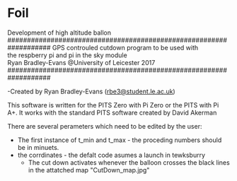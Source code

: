 # Foil
Development of high altitude ballon 
###################################################################
       GPS controuled cutdown program to be used with           
      	 the respberry pi and pi in the sky module              
       Ryan Bradley-Evans @University of Leicester 2017  		
###################################################################

-Created by Ryan Bradley-Evans (rbe3@student.le.ac.uk)

 
This software is written for the PITS Zero with Pi Zero or the PITS with Pi A+.
It works with the standard PITS software created by David Akerman 

There are several perameters which need to be edited by the user:

- The first instance of t_min and t_max - the proceding numbers should be in minuets.
- the corrdinates - the defalt code asumes a launch in tewksburry 
	- The cut down activates whenever the balloon crosses the black lines in
	  the attatched map "CutDown_map.jpg"

  
